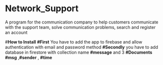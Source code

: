 # Network_Support
A program for the communication company to help customers communicate with the support team, solve communication problems, search and register an account

#**How to Install**
**#First**
You have to add the app to firebase and allow authentication with email and password method
**#Secondly**
you have to add database in firestore 
with collection name **#message** and 3 **#Documents**   **#msg** ,**#sender** , **#time**
